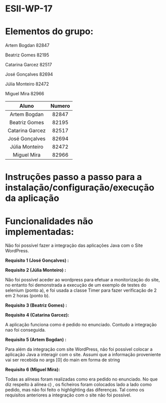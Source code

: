# ESII-WP-17

# Elementos do grupo:

Artem Bogdan 82847

Beatriz Gomes 82195

Catarina Garcez 82517

José Gonçalves 82694

Júlia Monteiro 82472

Miguel Mira 82966

|      Aluno      | Numero  |
|:---------------:|:-------:|
| Artem Bogdan    | 82847   |
| Beatriz Gomes   | 82195   |
| Catarina Garcez | 82517   |
| José Gonçalves  | 82694   |
| Júlia Monteiro  | 82472   |
| Miguel Mira     | 82966   |

# Instruções passo a passo para a instalação/configuração/execução da aplicação




# Funcionalidades não implementadas:


Não foi possível fazer a integração das aplicações Java com o Site WordPress.


**Requisito 1 (José Gonçalves) :**




**Requisito 2 (Júlia Monteiro) :**

Não foi possível aceder ao wordpress para efetuar a monitorização do site, no entanto foi demonstrada a execução de um exemplo de testes do selenium (ponto a), e foi usada a classe Timer para fazer verificação de 2 em 2 horas (ponto b).

**Requisito 3 (Beatriz Gomes) :**



**Requisito 4 (Catarina Garcez):**

A aplicação funciona como é pedido no enunciado. Contudo a integração nao foi conseguida.

**Requisito 5 (Artem Bogdan) :**

Para além da integração com site WordPress, não foi possível colocar a aplicação Java a interagir com o site. Assumi que a informação proveniente vai ser recebida no args [0] do main em forma de string

**Requisito 6 (Miguel Mira):**

Todas as alíneas foram realizadas como era pedido no enunciado. No que diz respeito à alínea c) , os ficheiros foram colocados lado a lado como pedido, mas não foi feito o highlighting das diferenças.
Tal como os requisitos anteriores a integração com o site não foi possível.

